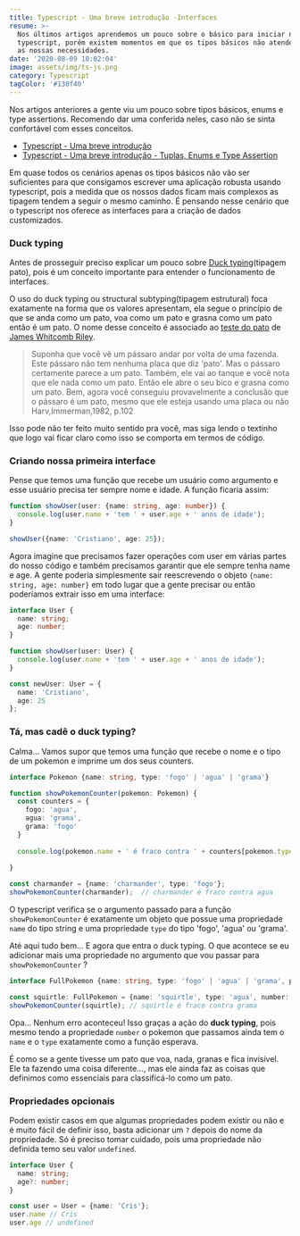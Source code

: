 ```yaml
---
title: Typescript - Uma breve introdução -Interfaces
resume: >-
  Nos últimos artigos aprendemos um pouco sobre o básico para iniciar no
  typescript, porém existem momentos em que os tipos básicos não atendem todas
  as nossas necessidades.
date: '2020-08-09 10:02:04'
image: assets/img/ts-js.png
category: Typescript
tagColor: '#130f40'
---
```

Nos artigos anteriores a gente viu um pouco sobre tipos básicos, enums e type assertions. Recomendo dar uma conferida neles,  caso não se sinta confortável com esses conceitos.

* [Typescript - Uma breve introdução](https://www.crisgon.dev/typescript-uma-breve-introdu%C3%A7%C3%A3o/)
* [Typescript - Uma breve introdução - Tuplas, Enums e Type Assertion](https://www.crisgon.dev/typescript-uma-breve-introdu%C3%A7%C3%A3o-parte-2/)

Em quase todos os cenários apenas os tipos básicos não vão ser suficientes para que consigamos escrever uma aplicação robusta  usando typescript, pois a medida que os nossos dados ficam mais complexos as tipagem tendem a seguir o mesmo caminho. É pensando nesse cenário que o typescript nos oferece as interfaces para a criação de dados customizados.

### Duck typing

Antes de prosseguir preciso explicar um pouco sobre [Duck typing](https://pt.wikipedia.org/wiki/Duck_typing)(tipagem pato), pois é um conceito importante para entender o funcionamento de interfaces. 

O uso do duck typing ou structural subtyping(tipagem estrutural) foca exatamente na forma que os valores apresentam, ela segue o princípio de que se anda como um pato, voa como um pato e grasna como um pato então é um pato. O nome desse conceito é associado ao [teste do pato](https://pt.wikipedia.org/wiki/Teste_do_pato) de [James Whitcomb Riley](https://pt.wikipedia.org/w/index.php?title=James_Whitcomb_Riley&action=edit&redlink=1 "James Whitcomb Riley (página não existe)").

> Suponha que você vê um pássaro andar por volta de uma fazenda. Este pássaro não tem nenhuma placa que diz 'pato'. Mas o pássaro certamente parece a um pato. Também, ele vai ao tanque e você nota que ele nada como um pato. Então ele abre o seu bico e grasna como um pato. Bem, agora você conseguiu provavelmente a conclusão que o pássaro é um pato, mesmo que ele esteja usando uma placa ou não Harv,Immerman,1982, p.102

Isso pode não ter feito muito sentido pra você, mas siga lendo o textinho que logo vai ficar claro como isso se comporta em termos de código.

### Criando nossa primeira interface

Pense que temos uma função que recebe um usuário como argumento e esse usuário precisa ter sempre nome e idade. A função ficaria assim:

```typescript
function showUser(user: {name: string, age: number}) {
  console.log(user.name + 'tem ' + user.age + ' anos de idade');
}

showUser({name: 'Cristiano', age: 25});
```

Agora imagine que precisamos fazer operações com user em várias partes do nosso código e também precisamos garantir que ele sempre tenha name e age. A gente poderia simplesmente sair reescrevendo o objeto `{name: string, age: number}` em todo lugar que a gente precisar ou então poderíamos extrair isso em uma interface:

```typescript
interface User {
  name: string;
  age: number;
}

function showUser(user: User) {
  console.log(user.name + 'tem ' + user.age + ' anos de idade');
}

const newUser: User = {
  name: 'Cristiano',
  age: 25
};   
```

### Tá, mas cadê o duck typing?

Calma... Vamos supor que temos uma função que recebe o nome e o tipo de um pokemon e imprime um dos seus counters.

```typescript
interface Pokemon {name: string, type: 'fogo' | 'agua' | 'grama'}

function showPokemonCounter(pokemon: Pokemon) {
  const counters = {
    fogo: 'agua',
    agua: 'grama',
    grama: 'fogo'
  }
  
  console.log(pokemon.name + ' é fraco contra ' + counters[pokemon.type]);
  
}

const charmander = {name: 'charmander', type: 'fogo'};
showPokemonCounter(charmander);  // charmander é fraco contra agua 
```

O typescript verifica se o argumento passado para a função `showPokemonCounter` é exatamente um objeto que possue uma propriedade `name` do tipo string e uma propriedade `type` do tipo 'fogo', 'agua' ou 'grama'.

Até aqui tudo bem... E agora que entra o duck typing. O que acontece se eu adicionar mais uma propriedade no argumento que vou passar para `showPokemonCounter` ?

```typescript
interface FullPokemon {name: string, type: 'fogo' | 'agua' | 'grama', pokeNumber: number}

const squirtle: FullPokemon = {name: 'squirtle', type: 'agua', number: 7};
showPokemonCounter(squirtle); // squirtle é fraco contra grama 
```

Opa... Nenhum erro aconteceu! Isso graças a ação do **duck typing**, pois mesmo tendo a propriedade `number` o pokemon que passamos ainda tem o `name` e o `type` exatamente como a função esperava. 

É como se a gente tivesse um pato que voa, nada, granas e fica invisível. Ele ta fazendo uma coisa diferente..., mas ele ainda faz as coisas que definimos como essenciais para classificá-lo como um pato.



### Propriedades opcionais

Podem existir casos em que algumas propriedades podem existir ou não e é muito fácil de definir isso, basta adicionar um `?` depois do nome da propriedade. Só é preciso tomar cuidado, pois uma propriedade não definida temo seu valor `undefined`.

```typescript
interface User {
  name: string;
  age?: number;
}

const user = User = {name: 'Cris'};
user.name // Cris
user.age // undefined
```
